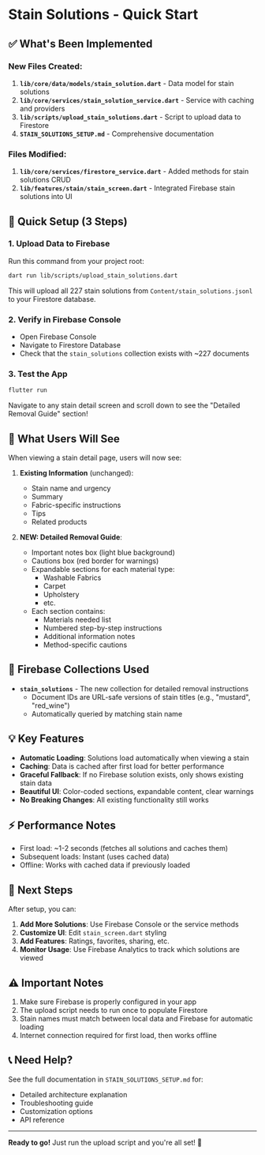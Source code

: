 # Stain Solutions - Quick Start

## ✅ What's Been Implemented

### New Files Created:
1. **`lib/core/data/models/stain_solution.dart`** - Data model for stain solutions
2. **`lib/core/services/stain_solution_service.dart`** - Service with caching and providers
3. **`lib/scripts/upload_stain_solutions.dart`** - Script to upload data to Firestore
4. **`STAIN_SOLUTIONS_SETUP.md`** - Comprehensive documentation

### Files Modified:
1. **`lib/core/services/firestore_service.dart`** - Added methods for stain solutions CRUD
2. **`lib/features/stain/stain_screen.dart`** - Integrated Firebase stain solutions into UI

## 🚀 Quick Setup (3 Steps)

### 1. Upload Data to Firebase

Run this command from your project root:

```bash
dart run lib/scripts/upload_stain_solutions.dart
```

This will upload all 227 stain solutions from `Content/stain_solutions.jsonl` to your Firestore database.

### 2. Verify in Firebase Console

- Open Firebase Console
- Navigate to Firestore Database  
- Check that the `stain_solutions` collection exists with ~227 documents

### 3. Test the App

```bash
flutter run
```

Navigate to any stain detail screen and scroll down to see the "Detailed Removal Guide" section!

## 📱 What Users Will See

When viewing a stain detail page, users will now see:

1. **Existing Information** (unchanged):
   - Stain name and urgency
   - Summary
   - Fabric-specific instructions
   - Tips
   - Related products

2. **NEW: Detailed Removal Guide**:
   - Important notes box (light blue background)
   - Cautions box (red border for warnings)
   - Expandable sections for each material type:
     - Washable Fabrics
     - Carpet
     - Upholstery
     - etc.
   - Each section contains:
     - Materials needed list
     - Numbered step-by-step instructions
     - Additional information notes
     - Method-specific cautions

## 🔧 Firebase Collections Used

- **`stain_solutions`** - The new collection for detailed removal instructions
  - Document IDs are URL-safe versions of stain titles (e.g., "mustard", "red_wine")
  - Automatically queried by matching stain name

## 💡 Key Features

- **Automatic Loading**: Solutions load automatically when viewing a stain
- **Caching**: Data is cached after first load for better performance
- **Graceful Fallback**: If no Firebase solution exists, only shows existing stain data
- **Beautiful UI**: Color-coded sections, expandable content, clear warnings
- **No Breaking Changes**: All existing functionality still works

## ⚡ Performance Notes

- First load: ~1-2 seconds (fetches all solutions and caches them)
- Subsequent loads: Instant (uses cached data)
- Offline: Works with cached data if previously loaded

## 🎯 Next Steps

After setup, you can:

1. **Add More Solutions**: Use Firebase Console or the service methods
2. **Customize UI**: Edit `stain_screen.dart` styling
3. **Add Features**: Ratings, favorites, sharing, etc.
4. **Monitor Usage**: Use Firebase Analytics to track which solutions are viewed

## ⚠️ Important Notes

1. Make sure Firebase is properly configured in your app
2. The upload script needs to run once to populate Firestore
3. Stain names must match between local data and Firebase for automatic loading
4. Internet connection required for first load, then works offline

## 📞 Need Help?

See the full documentation in `STAIN_SOLUTIONS_SETUP.md` for:
- Detailed architecture explanation
- Troubleshooting guide
- Customization options
- API reference

---

**Ready to go!** Just run the upload script and you're all set! 🎉

